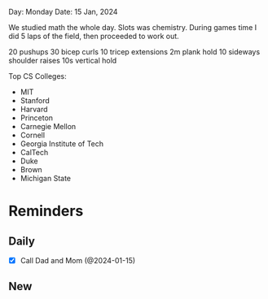 Day: Monday
Date: 15 Jan, 2024

We studied math the whole day. Slots was chemistry. During games time I did 5 laps of the field, then proceeded to work out.

20 pushups
30 bicep curls
10 tricep extensions
2m plank hold
10 sideways shoulder raises
10s vertical hold

Top CS Colleges:
- MIT
- Stanford
- Harvard
- Princeton
- Carnegie Mellon
- Cornell
- Georgia Institute of Tech
- CalTech
- Duke
- Brown
- Michigan State
# Reminders
## Daily
- [x] Call Dad and Mom (@2024-01-15)
## New
